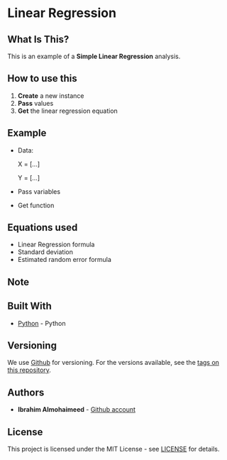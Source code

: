 # Linear Regression

## What Is This?
This is an example of a **Simple Linear Regression** analysis. 

## How to use this
  1. **Create** a new instance
  2. **Pass** values
  3. **Get** the linear regression equation

## Example
  - Data: 
    
    X = [...]
    
    Y = [...]
  - Pass variables
  - Get function

## Equations used
  * Linear Regression formula
  * Standard deviation 
  * Estimated random error formula
  
## Note

## Built With
* [Python](https://www.python.org/) - Python

## Versioning

We use [Github](https://github.com/) for versioning. For the versions available, see the [tags on this repository](https://github.com/IbrahimNM/BudgetOrganizer/tags).

## Authors

* **Ibrahim Almohaimeed** - [Github account](https://github.com/IbrahimNM)

## License

This project is licensed under the MIT License - see [LICENSE](LICENSE) for details.


